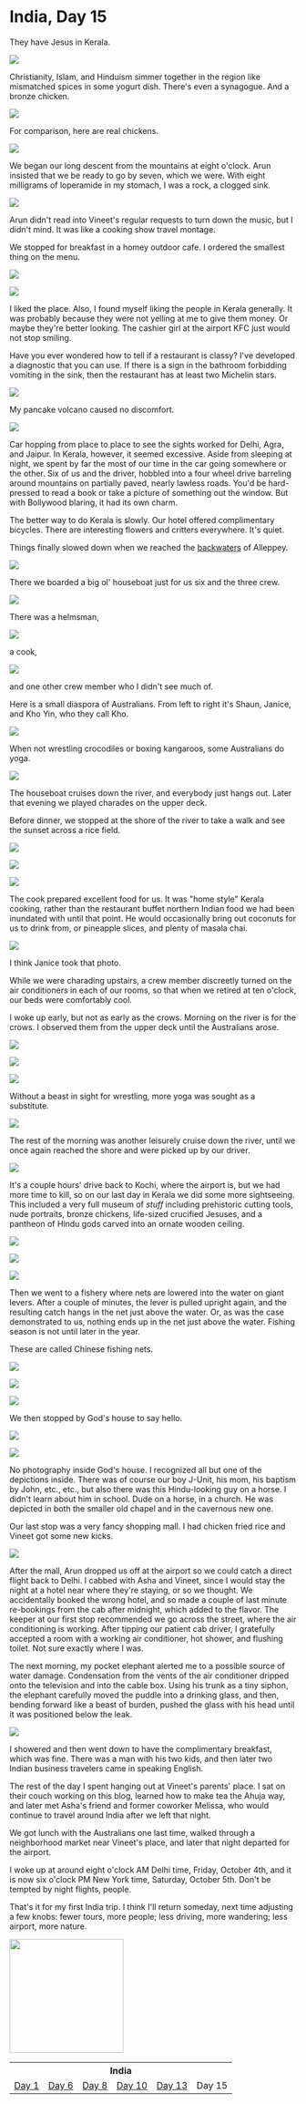 India, Day 15
=============
They have Jesus in Kerala.

![](../site/india6_66_small.jpg)

Christianity, Islam, and Hinduism simmer together in the region like mismatched
spices in some yogurt dish.  There's even a synagogue.  And a bronze chicken.

![](../site/india6_50_small.jpg)

For comparison, here are real chickens.

![](../site/india6_17_small.jpg)

We began our long descent from the mountains at eight o'clock.  Arun insisted
that we be ready to go by seven, which we were.  With eight milligrams of
loperamide in my stomach, I was a rock, a clogged sink.

![](../site/india6_1_small.jpg)

Arun didn't read into Vineet's regular requests to turn down the music, but
I didn't mind.  It was like a cooking show travel montage.

We stopped for breakfast in a homey outdoor cafe.  I ordered the smallest thing
on the menu.

![](../site/india6_2_small.jpg)

![](../site/hat_small.jpg)

I liked the place.  Also, I found myself liking the people in Kerala generally.
It was probably because they were not yelling at me to give them money.  Or
maybe they're better looking.  The cashier girl at the airport KFC just would
not stop smiling.

Have you ever wondered how to tell if a restaurant is classy?  I've developed
a diagnostic that you can use.  If there is a sign in the bathroom forbidding
vomiting in the sink, then the restaurant has at least two Michelin stars.

![](../site/india6_3_small.jpg)

My pancake volcano caused no discomfort.

![](../site/india6_4_small.jpg)

Car hopping from place to place to see the sights worked for Delhi, Agra, and
Jaipur.  In Kerala, however, it seemed excessive.  Aside from sleeping at
night, we spent by far the most of our time in the car going somewhere or the
other.  Six of us and the driver, hobbled into a four wheel drive barreling
around mountains on partially paved, nearly lawless roads.  You'd be
hard-pressed to read a book or take a picture of something out the window.  But
with Bollywood blaring, it had its own charm.

The better way to do Kerala is slowly.  Our hotel offered complimentary
bicycles.  There are interesting flowers and critters everywhere.  It's quiet.

Things finally slowed down when we reached the [backwaters][1] of Alleppey.

![](../site/india6_5_small.jpg)

There we boarded a big ol' houseboat just for us six and the three crew.

![](../site/india6_14_small.jpg)

There was a helmsman,

![](../site/india6_7_small.jpg)

a cook,

![](../site/india6_39_small.jpg)

and one other crew member who I didn't see much of.

Here is a small diaspora of Australians.  From left to right it's Shaun,
Janice, and Kho Yin, who they call Kho.

![](../site/india6_12_small.jpg)

When not wrestling crocodiles or boxing kangaroos, some Australians do yoga.

![](../site/india6_13_small.jpg)

The houseboat cruises down the river, and everybody just hangs out.  Later that
evening we played charades on the upper deck.

Before dinner, we stopped at the shore of the river to take a walk and see the
sunset across a rice field.

![](../site/india6_15_small.jpg)

![](../site/india6_20_small.jpg)

![](../site/india6_19_small.jpg)

The cook prepared excellent food for us.  It was "home style" Kerala cooking,
rather than the restaurant buffet northern Indian food we had been inundated
with until that point.  He would occasionally bring out coconuts for us to
drink from, or pineapple slices, and plenty of masala chai.

![](../site/food_small.jpg)

I think Janice took that photo.

While we were charading upstairs, a crew member discreetly turned on the air
conditioners in each of our rooms, so that when we retired at ten o'clock,
our beds were comfortably cool.

I woke up early, but not as early as the crows.  Morning on the river is for
the crows.  I observed them from the upper deck until the Australians arose.

![](../site/india6_26_small.jpg)

![](../site/india6_27_small.jpg)

![](../site/india6_28_small.jpg)

Without a beast in sight for wrestling, more yoga was sought as a substitute.

![](../site/india6_29_small.jpg)

The rest of the morning was another leisurely cruise down the river, until we
once again reached the shore and were picked up by our driver.

![](../site/india6_32_small.jpg)

It's a couple hours' drive back to Kochi, where the airport is, but we had more
time to kill, so on our last day in Kerala we did some more sightseeing.  This
included a very full museum of _stuff_ including prehistoric cutting tools,
nude portraits, bronze chickens, life-sized crucified Jesuses, and a pantheon
of Hindu gods carved into an ornate wooden ceiling.

![](../site/india6_47_small.jpg)

![](../site/india6_45_small.jpg)

![](../site/india6_44_small.jpg)

Then we went to a fishery where nets are lowered into the water on giant
levers.  After a couple of minutes, the lever is pulled upright again, and
the resulting catch hangs in the net just above the water.  Or, as was the case
demonstrated to us, nothing ends up in the net just above the water.  Fishing
season is not until later in the year.

These are called Chinese fishing nets.

![](../site/india6_55_small.jpg)

![](../site/india6_54_small.jpg)

![](../site/india6_56_small.jpg)

We then stopped by God's house to say hello.

![](../site/india6_63_small.jpg)

![](../site/india6_64_small.jpg)

No photography inside God's house.  I recognized all but one of the depictions
inside.  There was of course our boy J-Unit, his mom, his baptism by John,
etc., etc., but also there was this Hindu-looking guy on a horse.  I didn't
learn about him in school.  Dude on a horse, in a church.  He was depicted in
both the smaller old chapel and in the cavernous new one.

Our last stop was a very fancy shopping mall.  I had chicken fried rice and
Vineet got some new kicks.

![](../site/india6_67_small.jpg)

After the mall, Arun dropped us off at the airport so we could catch a direct
flight back to Delhi.  I cabbed with Asha and Vineet, since I would stay the
night at a hotel near where they're staying, or so we thought.  We accidentally
booked the wrong hotel, and so made a couple of last minute re-bookings from
the cab after midnight, which added to the flavor.  The keeper at our first
stop recommended we go across the street, where the air conditioning is
working.  After tipping our patient cab driver, I gratefully accepted a room
with a working air conditioner, hot shower, and flushing toilet.  Not sure
exactly where I was.

The next morning, my pocket elephant alerted me to a possible source of water
damage.  Condensation from the vents of the air conditioner dripped onto the
television and into the cable box.  Using his trunk as a tiny siphon, the
elephant carefully moved the puddle into a drinking glass, and then, bending
forward like a beast of burden, pushed the glass with his head until it was
positioned below the leak.

![](../site/india6_68_small.jpg)

I showered and then went down to have the complimentary breakfast, which was
fine.  There was a man with his two kids, and then later two Indian business
travelers came in speaking English.

The rest of the day I spent hanging out at Vineet's parents' place.  I sat on
their couch working on this blog, learned how to make tea the Ahuja way, and
later met Asha's friend and former coworker Melissa, who would continue to
travel around India after we left that night.

We got lunch with the Australians one last time, walked through a neighborhood
market near Vineet's place, and later that night departed for the airport.

I woke up at around eight o'clock AM Delhi time, Friday, October 4th, and it is
now six o'clock PM New York time, Saturday, October 5th.  Don't be tempted by
night flights, people.

That's it for my first India trip.  I think I'll return someday, next time
adjusting a few knobs:  fewer tours, more people;  less driving, more
wandering;  less airport, more nature.

<img style="width: 200px;" src="../site/hindi.png"/>

<table class="series">
  <tr><th colspan="6">India</th></tr>
  <tr>
    <td><a href="../site/india1.html">Day 1</a></td>
    <td><a href="../site/india2.html">Day 6</a></td>
    <td><a href="../site/india3.html">Day 8</a></td>
    <td><a href="../site/india4.html">Day 10</a></td>
    <td><a href="../site/india5.html">Day 13</a></td>
    <td>Day 15</td>
  </tr>
</table>

[1]: https://en.wikipedia.org/wiki/Kerala_backwaters
